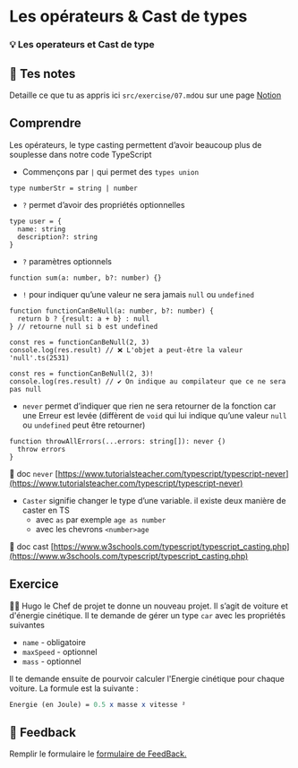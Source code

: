 # Les opérateurs & Cast de types

### 💡 Les operateurs et Cast de type

## 📝 Tes notes

Detaille ce que tu as appris ici
`src/exercise/07.md`ou sur une page [Notion](https://go.mikecodeur.com/course-notes-template)

## Comprendre

Les opérateurs, le type casting permettent d’avoir beaucoup plus de souplesse
dans notre code TypeScript

- Commençons par `|` qui permet des `types union`

```tsx
type numberStr = string | number
```

- `?` permet d’avoir des propriétés optionnelles

```tsx
type user = {
  name: string
  description?: string
}
```

- `?` paramètres optionnels

```tsx
function sum(a: number, b?: number) {}
```

- `!` pour indiquer qu’une valeur ne sera jamais `null` ou `undefined`

```tsx
function functionCanBeNull(a: number, b?: number) {
  return b ? {result: a + b} : null
} // retourne null si b est undefined

const res = functionCanBeNull(2, 3)
console.log(res.result) // ❌ L'objet a peut-être la valeur 'null'.ts(2531)

const res = functionCanBeNull(2, 3)!
console.log(res.result) // ✔️ On indique au compilateur que ce ne sera pas null
```

- `never` permet d’indiquer que rien ne sera retourner de la fonction car une
  Erreur est levée (diffèrent de `void` qui lui indique qu’une valeur `null` ou
  `undefined` peut être retourner)

```tsx
function throwAllErrors(...errors: string[]): never {)
  throw errors
}
```

📑 doc `never`
[https://www.tutorialsteacher.com/typescript/typescript-never](https://www.tutorialsteacher.com/typescript/typescript-never)

- `Caster` signifie changer le type d’une variable. il existe deux manière de
  caster en TS
  - avec `as` par exemple `age as number`
  - avec les chevrons `<number>age`

📑 doc cast
[https://www.w3schools.com/typescript/typescript_casting.php](https://www.w3schools.com/typescript/typescript_casting.php)

## Exercice

👨‍✈️ Hugo le Chef de projet te donne un nouveau projet. Il s’agit de voiture et
d'énergie cinétique. Il te demande de gérer un type `car` avec les propriétés
suivantes

- `name` - obligatoire
- `maxSpeed` - optionnel
- `mass` - optionnel

Il te demande ensuite de pourvoir calculer l'Energie cinétique pour chaque
voiture. La formule est la suivante :

```mathematica
Energie (en Joule) = 0.5 x masse x vitesse ²
```

## 🐜 Feedback

Remplir le formulaire le
[formulaire de FeedBack.](https://go.mikecodeur.com/cours-react-avis?entry.1912869708=TypeScript%20PRO&entry.1430994900=2.Les%20Fondamentaux&entry.533578441=07%20Les%20operateurs)
